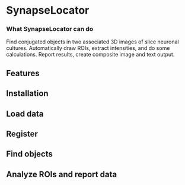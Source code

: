 # SynapseLocator
  
### What SynapseLocator can do
Find conjugated objects in two associated 3D images of slice neuronal cultures. Automatically draw ROIs, extract intensities, and do some calculations. Report results, create composite image and text output.
  
  ## Features  
      
  ## Installation  
    
  ## Load data
  
  ## Register
  
  ## Find objects
  
  ## Analyze ROIs and report data
  
